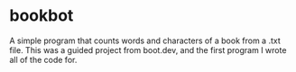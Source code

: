 # bookbot

A simple program that counts words and characters of a book from a .txt file. This was a guided project from boot.dev, and the first program I wrote all of the code for.